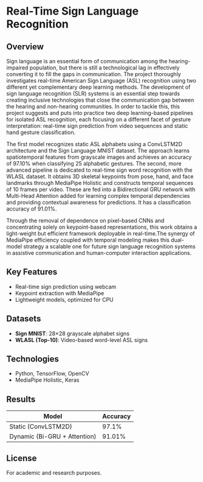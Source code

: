 # Real-Time Sign Language Recognition

## Overview
Sign language is an essential form of communication among the hearing-impaired population, but there is still a technological lag in effectively converting it to fill the gaps in communication. The project thoroughly investigates real-time American Sign Language (ASL) recognition using two different yet complementary deep learning methods. The development of sign language recognition (SLR) systems is an essential step towards creating inclusive technologies that close the communication gap between the hearing and non-hearing communities. In order to tackle this, this project suggests and puts into practice two deep learning-based pipelines for isolated ASL recognition, each focusing on a different facet of gesture interpretation: real-time sign prediction from video sequences and static hand gesture classification.

The first model recognizes static ASL alphabets using a ConvLSTM2D architecture and the Sign Language MNIST dataset. The approach learns spatiotemporal features from grayscale images and achieves an accuracy of 97.10% when classifying 25 alphabetic gestures. The second, more advanced pipeline is dedicated to real-time sign word recognition with the WLASL dataset. It obtains 3D skeletal keypoints from pose, hand, and face landmarks through MediaPipe Holistic and constructs temporal sequences of 10 frames per video. These are fed into a Bidirectional GRU network with Multi-Head Attention added for learning complex temporal dependencies and providing contextual awareness for predictions. It has a classification accuracy of 91.01%.

Through the removal of dependence on pixel-based CNNs and concentrating solely on keypoint-based representations, this work obtains a light-weight but efficient framework deployable in real-time.The synergy of MediaPipe efficiency coupled with temporal modeling makes this dual-model strategy a scalable one for future sign language recognition systems in assistive communication and human-computer interaction applications.

## Key Features
- Real-time sign prediction using webcam
- Keypoint extraction with MediaPipe
- Lightweight models, optimized for CPU

## Datasets
- **Sign MNIST**: 28×28 grayscale alphabet signs
- **WLASL (Top-10)**: Video-based word-level ASL signs

## Technologies
- Python, TensorFlow, OpenCV
- MediaPipe Holistic, Keras

## Results
| Model | Accuracy |
|-------|----------|
| Static (ConvLSTM2D) | 97.1% |
| Dynamic (Bi-GRU + Attention) | 91.01% |

## License
For academic and research purposes.

